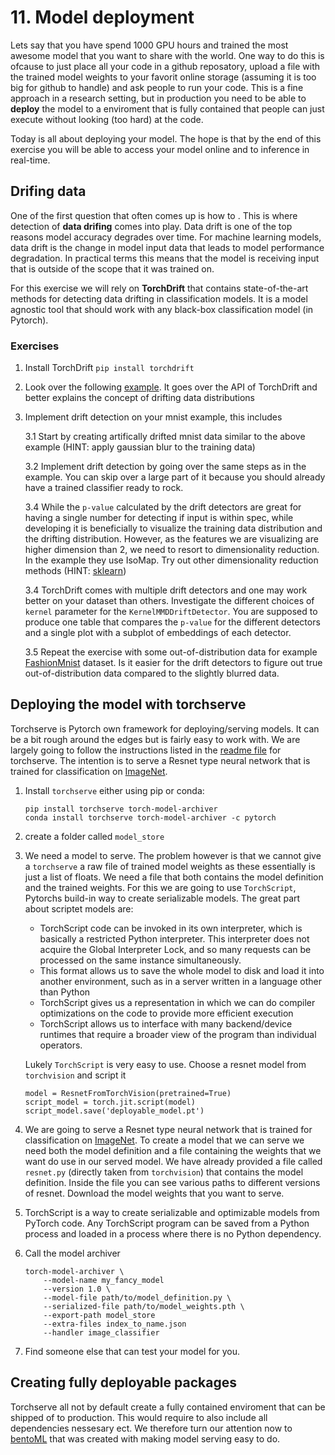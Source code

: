# 11. Model deployment

Lets say that you have spend 1000 GPU hours and trained the most awesome model that you want to share with the
world. One way to do this is ofcause to just place all your code in a github reposatory, upload a file with
the trained model weights to your favorit online storage (assuming it is too big for github to handle) and
ask people to run your code. This is a fine approach in a research setting, but in production you need to be
able to **deploy** the model to a enviroment that is fully contained that people can just execute without
looking (too hard) at the code. 

Today is all about deploying your model. The hope is that by the end of this exercise you will be able to
access your model online and to inference in real-time.

## Drifing data

One of the first question that often comes up is how to . This is where detection of **data drifing** comes 
into play. Data drift is one of the top reasons model accuracy degrades over time. For machine learning models,
data drift is the change in model input data that leads to model performance degradation. In practical terms
this means that the model is receiving input that is outside of the scope that it was trained on. 

For this exercise we will rely on **TorchDrift** that contains state-of-the-art methods for detecting data
drifting in classification models. It is a model agnostic tool that should work with any black-box classification
model (in Pytorch).

### Exercises

1. Install TorchDrift `pip install torchdrift`

2. Look over the following [example](https://torchdrift.org/notebooks/drift_detection_on_images.html). It goes
   over the API of TorchDrift and better explains the concept of drifting data distributions
   
3. Implement drift detection on your mnist example, this includes

    3.1 Start by creating artifically drifted mnist data similar to the above example (HINT: apply gaussian
        blur to the training data)
        
    3.2 Implement drift detection by going over the same steps as in the example. You can skip over a large
        part of it because you should already have a trained classifier ready to rock.
    
    3.4 While the `p-value` calculated by the drift detectors are great for having a single number for detecting
        if input is within spec, while developing it is beneficially to visualize the training data distribution
        and the drifting distribution. However, as the features we are visualizing are higher dimension than
        2, we need to resort to dimensionality reduction. In the example they use IsoMap. Try out other
        dimensionality reduction methods (HINT: [sklearn](https://scikit-learn.org/stable/modules/manifold.html))
    
    3.4 TorchDrift comes with multiple drift detectors and one may work better on your dataset than others. 
        Investigate the different choices of `kernel` parameter for the `KernelMMDDriftDetector`. You are
        supposed to produce one table that compares the `p-value` for the different detectors and a single
        plot with a subplot of embeddings of each detector.
    
    3.5 Repeat the exercise with some out-of-distribution data for example 
        [FashionMnist](https://github.com/zalandoresearch/fashion-mnist) dataset. Is it easier for the
        drift detectors to figure out true out-of-distribution data compared to the slightly blurred data.

## Deploying the model with torchserve

Torchserve is Pytorch own framework for deploying/serving models. It can be a bit rough around the edges but
is fairly easy to work with. We are largely going to follow the instructions listed in the 
[readme file](https://github.com/pytorch/serve/blob/master/README.md#serve-a-model) for torchserve. The intention
is to serve a Resnet type neural network that is trained for classification on [ImageNet](https://www.image-net.org/).

1. Install `torchserve` either using pip or conda:
   ```
   pip install torchserve torch-model-archiver
   conda install torchserve torch-model-archiver -c pytorch
   ```
   
2. create a folder called `model_store`

2. We need a model to serve. The problem however is that we cannot give a `torchserve` a raw file of trained
   model weights as these essentially is just a list of floats. We need a file that both contains the model
   definition and the trained weights. For this we are going to use `TorchScript`, Pytorchs build-in way
   to create serializable models. The great part about scriptet models are:
   
   * TorchScript code can be invoked in its own interpreter, which is basically a restricted Python interpreter. 
     This interpreter does not acquire the Global Interpreter Lock, and so many requests can be processed on the 
     same instance simultaneously.
   * This format allows us to save the whole model to disk and load it into another environment, such as in a 
     server written in a language other than Python
   * TorchScript gives us a representation in which we can do compiler optimizations on the code to provide 
     more efficient execution
   * TorchScript allows us to interface with many backend/device runtimes that require a broader view of the 
     program than individual operators.

   Lukely `TorchScript` is very easy to use. Choose a resnet model from `torchvision` and script it
   
   ```
   model = ResnetFromTorchVision(pretrained=True)
   script_model = torch.jit.script(model)
   script_model.save('deployable_model.pt')
   ```
   
   
   


3. We are going to serve a Resnet type neural network that is trained for classification on [ImageNet](https://www.image-net.org/).
   To create a model that we can serve we need both the model definition and a file containing the weights
   that we want do use in our served model. We have already provided a file called `resnet.py` (directly
   taken from `torchvision`) that contains the model definition. Inside the file you can see various paths
   to different versions of resnet. Download the model weights that you want to serve.

4. TorchScript is a way to create serializable and optimizable models from PyTorch code. Any TorchScript program can be saved from a Python process and loaded in a process where there is no Python dependency.


4. Call the model archiver
   ```
   torch-model-archiver \
       --model-name my_fancy_model 
       --version 1.0 \
       --model-file path/to/model_definition.py \ 
       --serialized-file path/to/model_weights.pth \
       --export-path model_store 
       --extra-files index_to_name.json 
       --handler image_classifier
   ```


1. Find someone else that can test your model for you. 


## Creating fully deployable packages

Torchserve all not by default create a fully contained enviroment that can be shipped of to production. This
would require to also include all dependencies nessesary ect. We therefore turn our attention now to
[bentoML](https://github.com/bentoml/BentoML) that was created with making model serving easy to do. 

